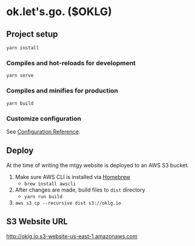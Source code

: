 # ok.let's.go. (\$OKLG)

## Project setup

```
yarn install
```

### Compiles and hot-reloads for development

```
yarn serve
```

### Compiles and minifies for production

```
yarn build
```

### Customize configuration

See [Configuration Reference](https://cli.vuejs.org/config/).

## Deploy

At the time of writing the mtgy website is deployed to an AWS S3 bucket.

1. Make sure AWS CLI is installed via [Homebrew](https://brew.sh/)
   - `brew install awscli`
2. After changes are made, build files to `dist` directory
   - `yarn run build`
3. `aws s3 cp --recursive dist s3://oklg.io`

## S3 Website URL

http://oklg.io.s3-website-us-east-1.amazonaws.com
